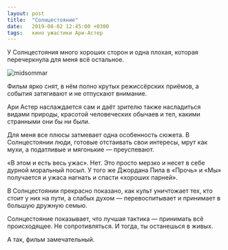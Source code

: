 ```yaml
---
layout: post
title:  "Солнцестояние"
date:   2019-08-02 12:45:00 +0300
tags: 	кино ужастики Ари-Астер
---
```


У Солнцестояния много хороших сторон и одна плохая, которая перечеркнула для меня всё остальное. 

![midsommar]({{site.url}}/assets/post_covers/midsommar.jpg)

<!--excerpt-->

Фильм ярко снят, в нём полно крутых режиссёрских приёмов, а события затягивают и не отпускают внимание. 

Ари Астер наслаждается сам и даёт зрителю также насладиться видами природы, красотой человеческих обычаев и тел, какими странными они бы ни были. 

Для меня все плюсы затмевает одна особенность сюжета. В Солнцестоянии люди, готовые отстаивать свои интересы, мрут как мухи, а податливые и мягонькие — преуспевают.

«В этом и есть весь ужас». Нет. Это просто мерзко и несет в себе дурной моральный посыл. У того же Джордана Пила в «Прочь» и «Мы» получается и  ужаса нагнать и спасти «хороших парней». 

В Солнцестоянии прекрасно показано, как культ уничтожает тех, кто стоит у них на пути, а слабых духом — перевоспитывает и принимает в большую дружную семью.

Солнцестояние показывает, что лучшая тактика — принимать всё происходящее. Не сопротивляться. И тогда, ты останешься в живых.

А так, фильм замечательный.
